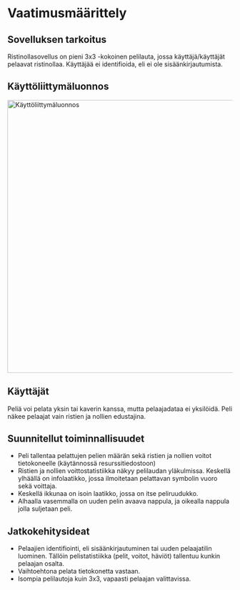 # Vaatimusmäärittely

## Sovelluksen tarkoitus

Ristinollasovellus on pieni 3x3 -kokoinen pelilauta, jossa käyttäjä/käyttäjät pelaavat ristinollaa.
Käyttäjää ei identifioida, eli ei ole sisäänkirjautumista.

## Käyttöliittymäluonnos

<img src="https://user-images.githubusercontent.com/46410240/76624792-9f1bd300-653e-11ea-8de6-c35aadddc987.png" alt="Käyttöliittymäluonnos" width="612" >

## Käyttäjät

Peliä voi pelata yksin tai kaverin kanssa, mutta pelaajadataa ei yksilöidä.
Peli näkee pelaajat vain ristien ja nollien edustajina.

## Suunnitellut toiminnallisuudet

* Peli tallentaa pelattujen pelien määrän sekä ristien ja nollien voitot tietokoneelle (käytännossä resurssitiedostoon)
* Ristien ja nollien voittostatistiikka näkyy pelilaudan yläkulmissa. Keskellä ylhäällä on infolaatikko, jossa ilmoitetaan pelattavan symbolin vuoro sekä voittaja.
* Keskellä ikkunaa on isoin laatikko, jossa on itse peliruudukko.
* Alhaalla vasemmalla on uuden pelin avaava nappula, ja oikealla nappula jolla suljetaan peli.

## Jatkokehitysideat

* Pelaajien identifiointi, eli sisäänkirjautuminen tai uuden pelaajatilin luominen.
Tällöin pelistatistiikka (pelit, voitot, häviöt) tallentuu kunkin pelaajan osalta.
* Vaihtoehtona pelata tietokonetta vastaan.
* Isompia pelilautoja kuin 3x3, vapaasti pelaajan valittavissa.